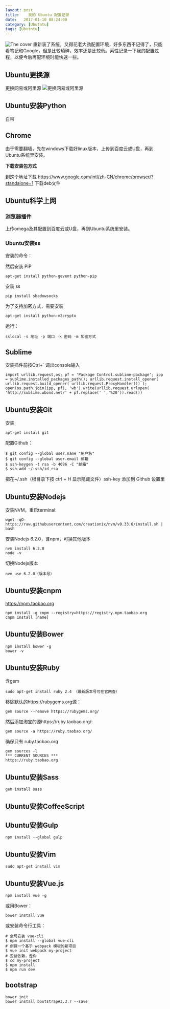 ```yaml
---
layout: post
title:    我的 Ubuntu 配置记录
date:   2017-01-10 08:24:00
category: [Ubutntu]
tags: [Ubutntu]
---
```


![The cover][1]
重新装了系统，又得花老大劲配置环境，好多东西不记得了，只能看笔记和Google，但是比较琐碎，效率还是比较低。索性记录一下我的配置过程，以便今后再配环境时能快速一些。

<!--more-->

## Ubuntu更换源
更换网易或阿里源
![更换网易或阿里源][2]

## Ubuntu安装Python
自带

## Chrome
由于需要翻墙，先在windows下载好linux版本，上传到百度云或U盘，再到Ubuntu系统里安装。

**下载安装包方式**

到这个地址下载 https://www.google.com/intl/zh-CN/chrome/browser/?standalone=1 下载deb文件

## Ubuntu科学上网

### 浏览器插件
上传omega及其配置到百度云或U盘，再到Ubuntu系统里安装。

### Ubuntu安装ss
安装的命令：

然后安装 PIP

    apt-get install python-gevent python-pip

安装 ss

    pip install shadowsocks

为了支持加密方式，需要安装

    apt-get install python-m2crypto

运行：

    sslocal -s 地址 -p 端口 -k 密码 -m 加密方式

## Sublime

安装插件前按Ctrl+` 调出console输入

```
import urllib.request,os; pf = 'Package Control.sublime-package'; ipp = sublime.installed_packages_path(); urllib.request.install_opener( urllib.request.build_opener( urllib.request.ProxyHandler()) ); open(os.path.join(ipp, pf), 'wb').write(urllib.request.urlopen( 'http://sublime.wbond.net/' + pf.replace(' ','%20')).read())
```

## Ubuntu安装Git
安装

    apt-get install git

配置Github：
```
$ git config --global user.name "用户名"
$ git config --global user.email 邮箱
$ ssh-keygen -t rsa -b 4096 -C "邮箱"
$ ssh-add ~/.ssh/id_rsa
```
把在~/.ssh（根目录下按 ctrl + H 显示隐藏文件）ssh-key 添加到 Github 设置里

## Ubuntu安装Nodejs

安装NVM，重启terminal:

    wget -qO- https://raw.githubusercontent.com/creationix/nvm/v0.33.0/install.sh | bash

安装Nodejs 6.2.0，含npm，可换其他版本

    nvm install 6.2.0
    node -v

切换Nodejs版本

    nvm use 6.2.0（版本号）

## Ubuntu安装cnpm

https://npm.taobao.org

    npm install -g cnpm --registry=https://registry.npm.taobao.org
    cnpm install [name]

## Ubuntu安装Bower

    npm install bower -g
    bower -v

## Ubuntu安装Ruby
含gem

    sudo apt-get install ruby 2.4 （最新版本号可在官网查）

移除默认的https://rubygems.org源：

    gem source --remove https://rubygems.org/

然后添加淘宝的源https://ruby.taobao.org/:

    gem source -a https://ruby.taobao.org/

确保只有 ruby.taobao.org

    gem sources -l
	*** CURRENT SOURCES ***
	https://ruby.taobao.org

## Ubuntu安装Sass

    gem install sass

## Ubuntu安装CoffeeScript


## Ubuntu安装Gulp

    npm install --global gulp

## Ubuntu安装Vim

    sudo apt-get install vim

## Ubuntu安装Vue.js

    npm install vue -g

或用Bower：

    bower install vue

或安装命令行工具：

    # 全局安装 vue-cli
    $ npm install --global vue-cli
    # 创建一个基于 webpack 模板的新项目
    $ vue init webpack my-project
    # 安装依赖，走你
    $ cd my-project
    $ npm install
    $ npm run dev


## bootstrap

    bower init
    bower install bootstrap#3.3.7 --save

  [1]: http://77g54f.com1.z0.glb.clouddn.com/bgt-20170110.png?imageView2/1/q/100|watermark/1/image/aHR0cDovLzc3ZzU0Zi5jb20xLnowLmdsYi5jbG91ZGRuLmNvbS9sYWtlcjIucG5n/dissolve/100/gravity/South/dy/5
  [2]: http://77g54f.com1.z0.glb.clouddn.com/QQ20170105162824.png?imageView2/1/q/100|watermark/1/image/aHR0cDovLzc3ZzU0Zi5jb20xLnowLmdsYi5jbG91ZGRuLmNvbS9sYWtlcjIucG5n/dissolve/100/gravity/South/dy/5